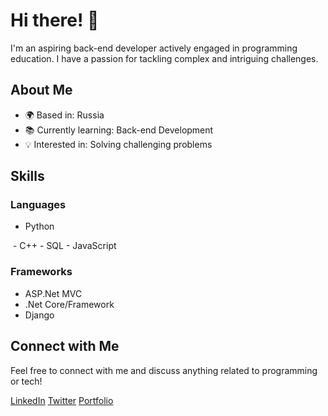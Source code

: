 # Hi there! 👋

I'm an aspiring back-end developer actively engaged in programming education. I have a passion for tackling complex and intriguing challenges.

## About Me

- 🌍 Based in: Russia
- 📚 Currently learning: Back-end Development
- 💡 Interested in: Solving challenging problems

## Skills

### Languages
- Python
<img scr='https://raw.githubusercontent.com/devicons/devicon/55609aa5bd817ff167afce0d965585c92040787a/icons/csharp/csharp-original.svg'>
- C++
- SQL
- JavaScript

### Frameworks
- ASP.Net MVC
- .Net Core/Framework
- Django

## Connect with Me

Feel free to connect with me and discuss anything related to programming or tech!

[LinkedIn](your-linkedin-profile-link)
[Twitter](your-twitter-profile-link)
[Portfolio](your-portfolio-or-blog-link)
